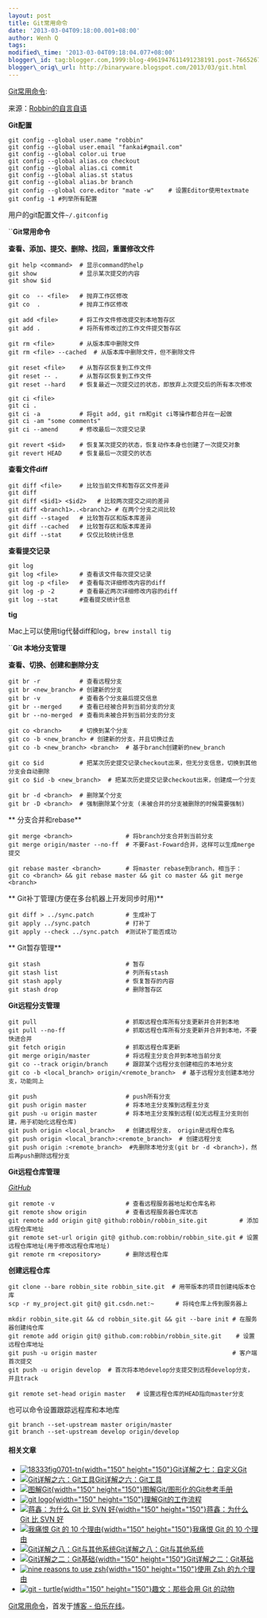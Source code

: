 ```yaml
--- 
layout: post 
title: Git常用命令 
date: '2013-03-04T09:18:00.001+08:00' 
author: Wenh Q
tags:
modified\_time: '2013-03-04T09:18:04.077+08:00' 
blogger\_id: tag:blogger.com,1999:blog-4961947611491238191.post-7665267796746953053
blogger\_orig\_url: http://binaryware.blogspot.com/2013/03/git.html
---
```

[Git常用命令](http://blog.jobbole.com/34503/?utm_source=rss&utm_medium=rss&utm_campaign=git%25e5%25b8%25b8%25e7%2594%25a8%25e5%2591%25bd%25e4%25bb%25a4):

来源：[Robbin的自言自语](http://robbinfan.com/blog/34/git-common-command)

**Git配置**


    git config --global user.name "robbin"   
    git config --global user.email "fankai#gmail.com"
    git config --global color.ui true
    git config --global alias.co checkout
    git config --global alias.ci commit
    git config --global alias.st status
    git config --global alias.br branch
    git config --global core.editor "mate -w"    # 设置Editor使用textmate
    git config -1 #列举所有配置

用户的git配置文件`~/.gitconfig`

``**Git常用命令**

**查看、添加、提交、删除、找回，重置修改文件**


    git help <command>  # 显示command的help
    git show            # 显示某次提交的内容
    git show $id

    git co  -- <file>   # 抛弃工作区修改
    git co  .           # 抛弃工作区修改

    git add <file>      # 将工作文件修改提交到本地暂存区
    git add .           # 将所有修改过的工作文件提交暂存区

    git rm <file>       # 从版本库中删除文件
    git rm <file> --cached  # 从版本库中删除文件，但不删除文件

    git reset <file>    # 从暂存区恢复到工作文件
    git reset -- .      # 从暂存区恢复到工作文件
    git reset --hard    # 恢复最近一次提交过的状态，即放弃上次提交后的所有本次修改

    git ci <file>
    git ci .
    git ci -a           # 将git add, git rm和git ci等操作都合并在一起做
    git ci -am "some comments"
    git ci --amend      # 修改最后一次提交记录

    git revert <$id>    # 恢复某次提交的状态，恢复动作本身也创建了一次提交对象
    git revert HEAD     # 恢复最后一次提交的状态

**查看文件diff**


    git diff <file>     # 比较当前文件和暂存区文件差异
    git diff
    git diff <$id1> <$id2>   # 比较两次提交之间的差异
    git diff <branch1>..<branch2> # 在两个分支之间比较 
    git diff --staged   # 比较暂存区和版本库差异
    git diff --cached   # 比较暂存区和版本库差异
    git diff --stat     # 仅仅比较统计信息

**查看提交记录**


    git log
    git log <file>      # 查看该文件每次提交记录
    git log -p <file>   # 查看每次详细修改内容的diff
    git log -p -2       # 查看最近两次详细修改内容的diff
    git log --stat      #查看提交统计信息

**tig**

Mac上可以使用tig代替diff和log，`brew install tig`

``**Git 本地分支管理**

**查看、切换、创建和删除分支**


    git br -r           # 查看远程分支
    git br <new_branch> # 创建新的分支
    git br -v           # 查看各个分支最后提交信息
    git br --merged     # 查看已经被合并到当前分支的分支
    git br --no-merged  # 查看尚未被合并到当前分支的分支

    git co <branch>     # 切换到某个分支
    git co -b <new_branch> # 创建新的分支，并且切换过去
    git co -b <new_branch> <branch>  # 基于branch创建新的new_branch

    git co $id          # 把某次历史提交记录checkout出来，但无分支信息，切换到其他分支会自动删除
    git co $id -b <new_branch>  # 把某次历史提交记录checkout出来，创建成一个分支

    git br -d <branch>  # 删除某个分支
    git br -D <branch>  # 强制删除某个分支 (未被合并的分支被删除的时候需要强制)

** 分支合并和rebase**


    git merge <branch>               # 将branch分支合并到当前分支
    git merge origin/master --no-ff  # 不要Fast-Foward合并，这样可以生成merge提交

    git rebase master <branch>       # 将master rebase到branch，相当于：
    git co <branch> && git rebase master && git co master && git merge <branch>

** Git补丁管理(方便在多台机器上开发同步时用)**


    git diff > ../sync.patch         # 生成补丁
    git apply ../sync.patch          # 打补丁
    git apply --check ../sync.patch  #测试补丁能否成功

** Git暂存管理**


    git stash                        # 暂存
    git stash list                   # 列所有stash
    git stash apply                  # 恢复暂存的内容
    git stash drop                   # 删除暂存区

**Git远程分支管理**


    git pull                         # 抓取远程仓库所有分支更新并合并到本地
    git pull --no-ff                 # 抓取远程仓库所有分支更新并合并到本地，不要快进合并
    git fetch origin                 # 抓取远程仓库更新
    git merge origin/master          # 将远程主分支合并到本地当前分支
    git co --track origin/branch     # 跟踪某个远程分支创建相应的本地分支
    git co -b <local_branch> origin/<remote_branch>  # 基于远程分支创建本地分支，功能同上

    git push                         # push所有分支
    git push origin master           # 将本地主分支推到远程主分支
    git push -u origin master        # 将本地主分支推到远程(如无远程主分支则创建，用于初始化远程仓库)
    git push origin <local_branch>   # 创建远程分支， origin是远程仓库名
    git push origin <local_branch>:<remote_branch>  # 创建远程分支
    git push origin :<remote_branch>  #先删除本地分支(git br -d <branch>)，然后再push删除远程分支

**Git远程仓库管理**

<span
style="color: white;">*[GitHub](http://blog.jobbole.com/6492/ "GitHub如何运作：时间并不决定一切")*</span>


    git remote -v                    # 查看远程服务器地址和仓库名称
    git remote show origin           # 查看远程服务器仓库状态
    git remote add origin git@ github:robbin/robbin_site.git         # 添加远程仓库地址
    git remote set-url origin git@ github.com:robbin/robbin_site.git # 设置远程仓库地址(用于修改远程仓库地址)
    git remote rm <repository>       # 删除远程仓库

**创建远程仓库**


    git clone --bare robbin_site robbin_site.git  # 用带版本的项目创建纯版本仓库
    scp -r my_project.git git@ git.csdn.net:~      # 将纯仓库上传到服务器上

    mkdir robbin_site.git && cd robbin_site.git && git --bare init # 在服务器创建纯仓库
    git remote add origin git@ github.com:robbin/robbin_site.git    # 设置远程仓库地址
    git push -u origin master                                      # 客户端首次提交
    git push -u origin develop  # 首次将本地develop分支提交到远程develop分支，并且track

    git remote set-head origin master   # 设置远程仓库的HEAD指向master分支

也可以命令设置跟踪远程库和本地库


    git branch --set-upstream master origin/master
    git branch --set-upstream develop origin/develop




#### 相关文章

-   [![18333fig0701-tn](http://blog.jobbole.com/wp-content/uploads/2012/08/18333fig0701-tn-150x150.png){width="150"
    height="150"}](http://blog.jobbole.com/26131/)[Git详解之七：自定义Git](http://blog.jobbole.com/26131/)
-   [![Git详解之六：Git工具](http://blog.jobbole.com/wp-content/uploads/2013/03/20120201122440_167-150x131.png)](http://blog.jobbole.com/26112/)[Git详解之六：Git工具](http://blog.jobbole.com/26112/)
-   [![图解Git](http://blog.jobbole.com/wp-content/uploads/2012/06/basic-usage.svg_-150x150.png){width="150"
    height="150"}](http://blog.jobbole.com/22647/)[图解Git/图形化的Git参考手册](http://blog.jobbole.com/22647/)
-   [![git
    logo](http://blog.jobbole.com/wp-content/uploads/2012/07/git-logo-150x150.jpg){width="150"
    height="150"}](http://blog.jobbole.com/24379/)[理解Git的工作流程](http://blog.jobbole.com/24379/)
-   [![蒋鑫：为什么 Git 比 SVN
    好](http://blog.jobbole.com/wp-content/uploads/2012/05/git-pony-svn-ogre-150x150.png){width="150"
    height="150"}](http://blog.jobbole.com/20069/)[蒋鑫：为什么 Git 比
    SVN 好](http://blog.jobbole.com/20069/)
-   [![我痛恨 Git 的 10
    个理由](http://blog.jobbole.com/wp-content/uploads/2012/03/10-things-I-hate-about-Git01-150x150.png){width="150"
    height="150"}](http://blog.jobbole.com/15023/)[我痛恨 Git 的 10
    个理由](http://blog.jobbole.com/15023/)
-   [![Git详解之八：Git与其他系统](http://blog.jobbole.com/wp-content/uploads/2012/07/git-logo.jpg)](http://blog.jobbole.com/26198/)[Git详解之八：Git与其他系统](http://blog.jobbole.com/26198/)
-   [![Git详解之二：Git基础](http://blog.jobbole.com/wp-content/uploads/2012/08/20120201121432_845-150x150.png){width="150"
    height="150"}](http://blog.jobbole.com/25808/)[Git详解之二：Git基础](http://blog.jobbole.com/25808/)
-   [![nine reasons to use
    zsh](http://blog.jobbole.com/wp-content/uploads/2012/09/nine-reasons-to-use-zsh-150x150.png){width="150"
    height="150"}](http://blog.jobbole.com/28829/)[使用 Zsh
    的九个理由](http://blog.jobbole.com/28829/)
-   [![git -
    turtle](http://blog.jobbole.com/wp-content/uploads/2012/05/git-turtle-150x150.gif){width="150"
    height="150"}](http://blog.jobbole.com/20123/)[趣文：那些会用 Git
    的动物](http://blog.jobbole.com/20123/)

[Git常用命令](http://blog.jobbole.com/34503/)，首发于[博客 -
伯乐在线](http://blog.jobbole.com/)。
